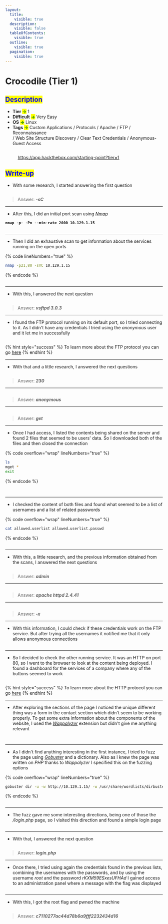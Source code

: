 ```yaml
---
layout:
  title:
    visible: true
  description:
    visible: false
  tableOfContents:
    visible: true
  outline:
    visible: true
  pagination:
    visible: true
---
```


# Crocodile (Tier 1)

## <mark style="color:blue;">Description</mark>

* **Tier&#x20;**<mark style="color:green;">**->**</mark> 1
* **Difficult** <mark style="color:green;">**->**</mark> Very Easy
* **OS** <mark style="color:green;">**->**</mark> Linux
* **Tags&#x20;**<mark style="color:green;">**->**</mark> Custom Applications / Protocols / Apache / FTP / Reconnaissance\
  &#x20;            / Web Site Structure Discovery / Clear Text Credentials / Anonymous-Guest Access

<figure><img src="../../.gitbook/assets/image (119) (1).png" alt=""><figcaption><p><a href="https://app.hackthebox.com/starting-point?tier=1">https://app.hackthebox.com/starting-point?tier=1</a></p></figcaption></figure>

## <mark style="color:blue;">Write-up</mark>

* With some research, I started answering the first question&#x20;

<figure><img src="../../.gitbook/assets/image (196) (1).png" alt=""><figcaption></figcaption></figure>

> Answer: _**-sC**_

***

* After this, I did an initial port scan using [_Nmap_](../../networks/tools-and-utilities.md#nmap)

<pre class="language-bash" data-line-numbers><code class="lang-bash"><strong>nmap -p- -Pn --min-rate 2000 10.129.1.15
</strong></code></pre>

<figure><img src="../../.gitbook/assets/image (198) (1).png" alt=""><figcaption></figcaption></figure>

***

* Then I did an exhaustive scan to get information about the services running on the open ports

{% code lineNumbers="true" %}
```bash
nmap -p21,80 -sVC 10.129.1.15
```
{% endcode %}

<figure><img src="../../.gitbook/assets/image (199) (1).png" alt=""><figcaption></figcaption></figure>

***

* With this, I answered the next question

<figure><img src="../../.gitbook/assets/image (197) (1).png" alt=""><figcaption></figcaption></figure>

> Answer: _**vsftpd 3.0.3**_

***

* I found the FTP protocol running on its default port, so I tried connecting to it. As I didn't have any credentials I tried using the _anonymous_ user and it let me in successfully

<figure><img src="../../.gitbook/assets/image (200) (1).png" alt=""><figcaption></figcaption></figure>

{% hint style="success" %}
To learn more about the FTP protocol you can go [here](../../networks/protocols/ftp.md)
{% endhint %}

***

* With that and a little research, I answered the next questions

<figure><img src="../../.gitbook/assets/image (209) (1).png" alt=""><figcaption></figcaption></figure>

> Answer: _**230**_

***

<figure><img src="../../.gitbook/assets/image (210) (1).png" alt=""><figcaption></figcaption></figure>

> Answer: _**anonymous**_

***

<figure><img src="../../.gitbook/assets/image (211) (1).png" alt=""><figcaption></figcaption></figure>

> Answer: _**get**_

***

* Once I had access, I listed the contents being shared on the server and found 2 files that seemed to be users' data. So I downloaded both of the files and then closed the connection

{% code overflow="wrap" lineNumbers="true" %}
```bash
ls
mget *
exit
```
{% endcode %}

<figure><img src="../../.gitbook/assets/image (191) (1).png" alt=""><figcaption></figcaption></figure>

<figure><img src="../../.gitbook/assets/image (193) (1).png" alt=""><figcaption></figcaption></figure>

***

* I checked the content of both files and found what seemed to be a list of usernames and a list of related passwords

{% code overflow="wrap" lineNumbers="true" %}
```bash
cat allowed.userlist allowed.userlist.passwd
```
{% endcode %}

<figure><img src="../../.gitbook/assets/image (194) (1).png" alt=""><figcaption></figcaption></figure>

***

* With this, a little research, and the previous information obtained from the scans, I answered the next questions

<figure><img src="../../.gitbook/assets/image (212) (1).png" alt=""><figcaption></figcaption></figure>

> Answer: _**admin**_

***

<figure><img src="../../.gitbook/assets/image (213) (1).png" alt=""><figcaption></figcaption></figure>

> Answer: _**apache httpd 2.4.41**_

***

<figure><img src="../../.gitbook/assets/image (214) (1).png" alt=""><figcaption></figcaption></figure>

> Answer: _**-x**_

***

* With this information, I could check if these credentials work on the FTP service. But after trying all the usernames it notified me that it only allows anonymous connections

<figure><img src="../../.gitbook/assets/image (201) (1).png" alt=""><figcaption></figcaption></figure>

***

* So I decided to check the other running service. It was an HTTP on port 80, so I went to the browser to look at the content being deployed. I found a dashboard for the services of a company where any of the buttons seemed to work

<figure><img src="../../.gitbook/assets/image (202) (1).png" alt=""><figcaption></figcaption></figure>

{% hint style="success" %}
To learn more about the HTTP protocol you can go [here](../../networks/protocols/http.md)
{% endhint %}

***

* After exploring the sections of the page I noticed the unique different thing was a form in the contact section which didn't seem to be working properly. To get some extra information about the components of the website, I used the [_Wappalyzer_](../../web-exploitation/tools-and-utilities.md#wappalyzer) extension but didn't give me anything relevant

<figure><img src="../../.gitbook/assets/image (203) (1).png" alt=""><figcaption></figcaption></figure>

<figure><img src="../../.gitbook/assets/image (205) (1).png" alt=""><figcaption></figcaption></figure>

***

* As I didn't find anything interesting in the first instance, I tried to fuzz the page using [_Gobuster_](../../web-exploitation/tools-and-utilities.md#gobuster) and a dictionary. Also as I knew the page was written on _PHP_ thanks to _Wappalyzer_ I specified this on the fuzzing options

{% code overflow="wrap" lineNumbers="true" %}
```bash
gobuster dir -u -w http://10.129.1.15/ -w /usr/share/wordlists/dirbuster/directory-list-lowercase-2.3-small.txt -x php,html
```
{% endcode %}

<figure><img src="../../.gitbook/assets/image (206) (1).png" alt=""><figcaption></figcaption></figure>

***

* &#x20;The fuzz gave me some interesting directions, being one of those the _/login.php_ page, so I visited this direction and found a simple login page

<figure><img src="../../.gitbook/assets/image (208) (1).png" alt=""><figcaption></figcaption></figure>

***

* With that, I answered the next question

<figure><img src="../../.gitbook/assets/image (215) (1).png" alt=""><figcaption></figcaption></figure>

> Answer: _**login.php**_

***

* Once there, I tried using again the credentials found in the previous lists, combining the usernames with the passwords, and by using the username _root_ and the password _rKXM59ESxesUFHAd_ I gained access to an administration panel where a message with the flag was displayed

<figure><img src="../../.gitbook/assets/image (207) (1).png" alt=""><figcaption></figcaption></figure>

***

* With this, I got the root flag and pwned the machine

<figure><img src="../../.gitbook/assets/image (133) (1).png" alt=""><figcaption></figcaption></figure>

> Answer: _**c7110277ac44d78b6a9fff2232434d16**_
